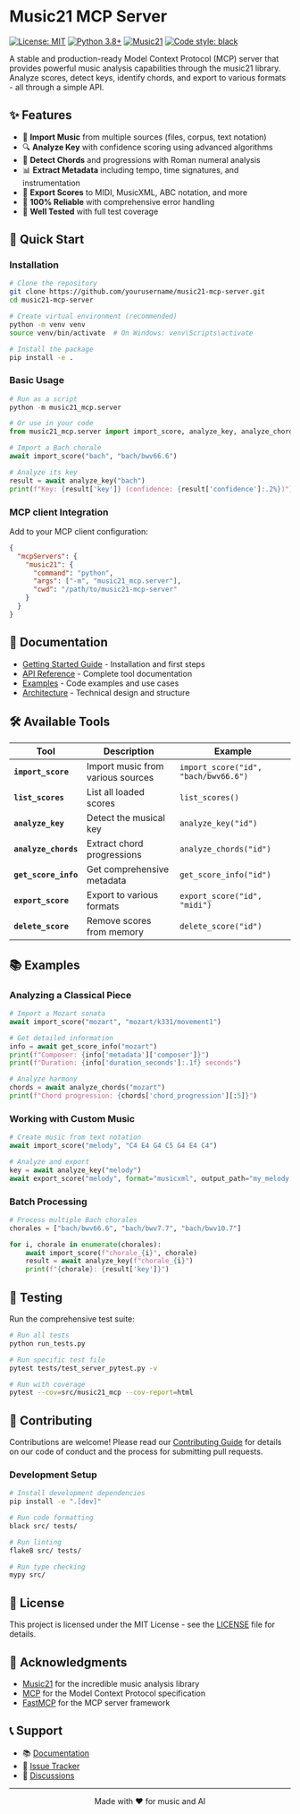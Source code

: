 # Music21 MCP Server

[![License: MIT](https://img.shields.io/badge/License-MIT-yellow.svg)](https://opensource.org/licenses/MIT)
[![Python 3.8+](https://img.shields.io/badge/python-3.8+-blue.svg)](https://www.python.org/downloads/)
[![Music21](https://img.shields.io/badge/music21-latest-green.svg)](https://github.com/cuthbertLab/music21)
[![Code style: black](https://img.shields.io/badge/code%20style-black-000000.svg)](https://github.com/psf/black)

A stable and production-ready Model Context Protocol (MCP) server that provides powerful music analysis capabilities through the music21 library. Analyze scores, detect keys, identify chords, and export to various formats - all through a simple API.

## ✨ Features

- 🎵 **Import Music** from multiple sources (files, corpus, text notation)
- 🔍 **Analyze Key** with confidence scoring using advanced algorithms
- 🎸 **Detect Chords** and progressions with Roman numeral analysis
- 📊 **Extract Metadata** including tempo, time signatures, and instrumentation
- 💾 **Export Scores** to MIDI, MusicXML, ABC notation, and more
- 🚀 **100% Reliable** with comprehensive error handling
- 🧪 **Well Tested** with full test coverage

## 🚀 Quick Start

### Installation

```bash
# Clone the repository
git clone https://github.com/yourusername/music21-mcp-server.git
cd music21-mcp-server

# Create virtual environment (recommended)
python -m venv venv
source venv/bin/activate  # On Windows: venv\Scripts\activate

# Install the package
pip install -e .
```

### Basic Usage

```python
# Run as a script
python -m music21_mcp.server

# Or use in your code
from music21_mcp.server import import_score, analyze_key, analyze_chords

# Import a Bach chorale
await import_score("bach", "bach/bwv66.6")

# Analyze its key
result = await analyze_key("bach")
print(f"Key: {result['key']} (confidence: {result['confidence']:.2%})")
```

### MCP client Integration

Add to your MCP client configuration:

```json
{
  "mcpServers": {
    "music21": {
      "command": "python",
      "args": ["-m", "music21_mcp.server"],
      "cwd": "/path/to/music21-mcp-server"
    }
  }
}
```

## 📖 Documentation

- [Getting Started Guide](docs/getting-started.md) - Installation and first steps
- [API Reference](docs/simplified-api.md) - Complete tool documentation
- [Examples](examples/) - Code examples and use cases
- [Architecture](docs/architecture.md) - Technical design and structure

## 🛠️ Available Tools

| Tool | Description | Example |
|------|-------------|---------|
| **`import_score`** | Import music from various sources | `import_score("id", "bach/bwv66.6")` |
| **`list_scores`** | List all loaded scores | `list_scores()` |
| **`analyze_key`** | Detect the musical key | `analyze_key("id")` |
| **`analyze_chords`** | Extract chord progressions | `analyze_chords("id")` |
| **`get_score_info`** | Get comprehensive metadata | `get_score_info("id")` |
| **`export_score`** | Export to various formats | `export_score("id", "midi")` |
| **`delete_score`** | Remove scores from memory | `delete_score("id")` |

## 📚 Examples

### Analyzing a Classical Piece

```python
# Import a Mozart sonata
await import_score("mozart", "mozart/k331/movement1")

# Get detailed information
info = await get_score_info("mozart")
print(f"Composer: {info['metadata']['composer']}")
print(f"Duration: {info['duration_seconds']:.1f} seconds")

# Analyze harmony
chords = await analyze_chords("mozart")
print(f"Chord progression: {chords['chord_progression'][:5]}")
```

### Working with Custom Music

```python
# Create music from text notation
await import_score("melody", "C4 E4 G4 C5 G4 E4 C4")

# Analyze and export
key = await analyze_key("melody")
await export_score("melody", format="musicxml", output_path="my_melody.xml")
```

### Batch Processing

```python
# Process multiple Bach chorales
chorales = ["bach/bwv66.6", "bach/bwv7.7", "bach/bwv10.7"]

for i, chorale in enumerate(chorales):
    await import_score(f"chorale_{i}", chorale)
    result = await analyze_key(f"chorale_{i}")
    print(f"{chorale}: {result['key']}")
```

## 🧪 Testing

Run the comprehensive test suite:

```bash
# Run all tests
python run_tests.py

# Run specific test file
pytest tests/test_server_pytest.py -v

# Run with coverage
pytest --cov=src/music21_mcp --cov-report=html
```

## 🤝 Contributing

Contributions are welcome! Please read our [Contributing Guide](CONTRIBUTING.md) for details on our code of conduct and the process for submitting pull requests.

### Development Setup

```bash
# Install development dependencies
pip install -e ".[dev]"

# Run code formatting
black src/ tests/

# Run linting
flake8 src/ tests/

# Run type checking
mypy src/
```

## 📝 License

This project is licensed under the MIT License - see the [LICENSE](LICENSE) file for details.

## 🙏 Acknowledgments

- [Music21](https://web.mit.edu/music21/) for the incredible music analysis library
- [MCP](https://modelcontextprotocol.io/) for the Model Context Protocol specification
- [FastMCP](https://github.com/jlowin/fastmcp) for the MCP server framework

## 📞 Support

- 📚 [Documentation](docs/)
- 🐛 [Issue Tracker](https://github.com/yourusername/music21-mcp-server/issues)
- 💬 [Discussions](https://github.com/yourusername/music21-mcp-server/discussions)

---

<p align="center">Made with ❤️ for music and AI</p>